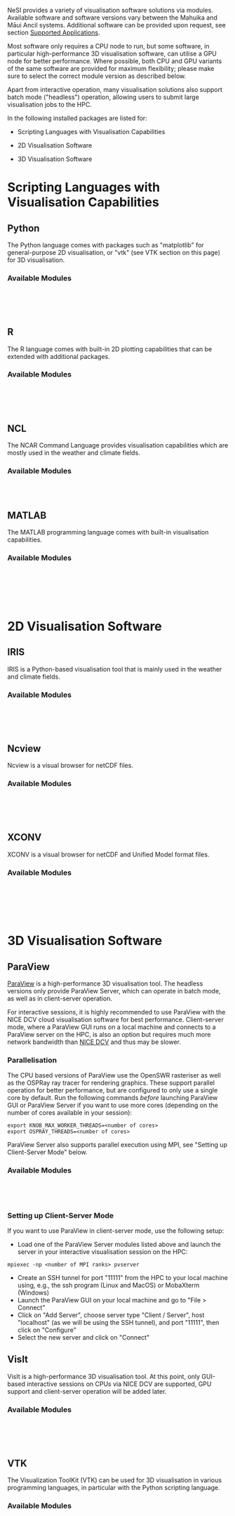 NeSI provides a variety of visualisation software solutions via modules.
Available software and software versions vary between the Mahuika and
Māui Ancil systems. Additional software can be provided upon request,
see section [Supported
Applications](https://support.nesi.org.nz/hc/en-gb/sections/360000040076-Supported-Applications).

Most software only requires a CPU node to run, but some software, in
particular high-performance 3D visualisation software, can utilise a GPU
node for better performance. Where possible, both CPU and GPU variants
of the same software are provided for maximum flexibility; please make
sure to select the correct module version as described below.

Apart from interactive operation, many visualisation solutions also
support batch mode ("headless") operation, allowing users to submit
large visualisation jobs to the HPC.

In the following installed packages are listed for:

-   Scripting Languages with Visualisation Capabilities

-   2D Visualisation Software

-   3D Visualisation Software

# Scripting Languages with Visualisation Capabilities

## Python

The Python language comes with packages such as "matplotlib" for
general-purpose 2D visualisation, or "vtk" (see VTK section on this
page) for 3D visualisation.

### Available Modules

<table>
<tbody>
<tr class="odd">
</tr>
<tr class="even">
</tr>
<tr class="odd">
</tr>
<tr class="even">
</tr>
<tr class="odd">
</tr>
<tr class="even">
</tr>
<tr class="odd">
</tr>
<tr class="even">
</tr>
<tr class="odd">
</tr>
<tr class="even">
</tr>
<tr class="odd">
</tr>
<tr class="even">
</tr>
<tr class="odd">
</tr>
<tr class="even">
</tr>
<tr class="odd">
</tr>
<tr class="even">
</tr>
<tr class="odd">
</tr>
<tr class="even">
</tr>
<tr class="odd">
</tr>
<tr class="even">
</tr>
<tr class="odd">
</tr>
<tr class="even">
</tr>
<tr class="odd">
</tr>
<tr class="even">
</tr>
<tr class="odd">
</tr>
<tr class="even">
</tr>
<tr class="odd">
</tr>
<tr class="even">
</tr>
</tbody>
</table>

##  

## R

The R language comes with built-in 2D plotting capabilities that can be
extended with additional packages.

### Available Modules

<table>
<tbody>
<tr class="odd">
</tr>
<tr class="even">
</tr>
<tr class="odd">
</tr>
<tr class="even">
</tr>
<tr class="odd">
</tr>
<tr class="even">
</tr>
<tr class="odd">
</tr>
<tr class="even">
</tr>
<tr class="odd">
</tr>
<tr class="even">
</tr>
<tr class="odd">
</tr>
<tr class="even">
</tr>
<tr class="odd">
</tr>
<tr class="even">
</tr>
</tbody>
</table>

##  

## NCL

The NCAR Command Language provides visualisation capabilities which are
mostly used in the weather and climate fields.

### Available Modules

<table>
<tbody>
<tr class="odd">
</tr>
<tr class="even">
</tr>
<tr class="odd">
</tr>
<tr class="even">
</tr>
</tbody>
</table>

 

## MATLAB

The MATLAB programming language comes with built-in visualisation
capabilities.

### Available Modules

<table>
<tbody>
<tr class="odd">
</tr>
<tr class="even">
</tr>
<tr class="odd">
</tr>
<tr class="even">
</tr>
<tr class="odd">
</tr>
<tr class="even">
</tr>
<tr class="odd">
</tr>
<tr class="even">
</tr>
</tbody>
</table>

#  

# 2D Visualisation Software

## IRIS

IRIS is a Python-based visualisation tool that is mainly used in the
weather and climate fields.

### Available Modules

<table>
<tbody>
<tr class="odd">
</tr>
<tr class="even">
</tr>
<tr class="odd">
</tr>
<tr class="even">
</tr>
<tr class="odd">
</tr>
<tr class="even">
</tr>
</tbody>
</table>

##  

## Ncview

Ncview is a visual browser for netCDF files.

### Available Modules

<table>
<tbody>
<tr class="odd">
</tr>
<tr class="even">
</tr>
<tr class="odd">
</tr>
</tbody>
</table>

##  

## XCONV

XCONV is a visual browser for netCDF and Unified Model format files.

### Available Modules

<table>
<tbody>
<tr class="odd">
</tr>
<tr class="even">
</tr>
</tbody>
</table>

#  

# 3D Visualisation Software

## ParaView

[ParaView](https://www.paraview.org/) is a high-performance 3D
visualisation tool. The headless versions only provide ParaView Server,
which can operate in batch mode, as well as in client-server operation.

For interactive sessions, it is highly recommended to use ParaView with
the NICE DCV cloud visualisation software for best performance.
Client-server mode, where a ParaView GUI runs on a local machine and
connects to a ParaView server on the HPC, is also an option but requires
much more network bandwidth than [NICE
DCV](https://support.nesi.org.nz/hc/en-gb/articles/360000719156) and
thus may be slower.

### Parallelisation

The CPU based versions of ParaView use the OpenSWR rasteriser as well as
the OSPRay ray tracer for rendering graphics. These support parallel
operation for better performance, but are configured to only use a
single core by default. Run the following commands *before* launching
ParaView GUI or ParaView Server if you want to use more cores (depending
on the number of cores available in your session):

    export KNOB_MAX_WORKER_THREADS=<number of cores>
    export OSPRAY_THREADS=<number of cores>

ParaView Server also supports parallel execution using MPI, see "Setting
up Client-Server Mode" below.

### Available Modules

<table>
<tbody>
<tr class="odd">
</tr>
<tr class="even">
</tr>
<tr class="odd">
</tr>
<tr class="even">
</tr>
<tr class="odd">
</tr>
<tr class="even">
</tr>
<tr class="odd">
</tr>
<tr class="even">
</tr>
<tr class="odd">
</tr>
<tr class="even">
</tr>
<tr class="odd">
</tr>
<tr class="even">
</tr>
<tr class="odd">
</tr>
</tbody>
</table>

###  

### Setting up Client-Server Mode

If you want to use ParaView in client-server mode, use the following
setup:

-   Load one of the ParaView Server modules listed above and launch the
    server in your interactive visualisation session on the HPC:

<!-- -->

    mpiexec -np <number of MPI ranks> pvserver

-   Create an SSH tunnel for port "11111" from the HPC to your local
    machine using, e.g., the ssh program (Linux and MacOS) or MobaXterm
    (Windows)
-   Launch the ParaView GUI on your local machine and go to "File &gt;
    Connect"
-   Click on "Add Server", choose server type "Client / Server", host
    "localhost" (as we will be using the SSH tunnel), and port "11111",
    then click on "Configure"
-   Select the new server and click on "Connect"

## VisIt

VisIt is a high-performance 3D visualisation tool. At this point, only
GUI-based interactive sessions on CPUs via NICE DCV are supported, GPU
support and client-server operation will be added later.

### Available Modules

<table>
<tbody>
<tr class="odd">
</tr>
<tr class="even">
</tr>
</tbody>
</table>

##  

## VTK

The Visualization ToolKit (VTK) can be used for 3D visualisation in
various programming languages, in particular with the Python scripting
language.

### Available Modules

<table>
<tbody>
<tr class="odd">
</tr>
<tr class="even">
</tr>
<tr class="odd">
</tr>
<tr class="even">
</tr>
</tbody>
</table>

 
